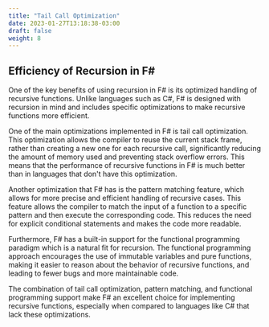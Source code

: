 ```yaml
---
title: "Tail Call Optimization"
date: 2023-01-27T13:18:38-03:00
draft: false
weight: 8
---
```


## Efficiency of Recursion in F#

One of the key benefits of using recursion in F# is its optimized handling of recursive functions. Unlike languages such as C#, F# is designed with recursion in mind and includes specific optimizations to make recursive functions more efficient.

One of the main optimizations implemented in F# is tail call optimization. This optimization allows the compiler to reuse the current stack frame, rather than creating a new one for each recursive call, significantly reducing the amount of memory used and preventing stack overflow errors. This means that the performance of recursive functions in F# is much better than in languages that don't have this optimization.

Another optimization that F# has is the pattern matching feature, which allows for more precise and efficient handling of recursive cases. This feature allows the compiler to match the input of a function to a specific pattern and then execute the corresponding code. This reduces the need for explicit conditional statements and makes the code more readable.

Furthermore, F# has a built-in support for the functional programming paradigm which is a natural fit for recursion. The functional programming approach encourages the use of immutable variables and pure functions, making it easier to reason about the behavior of recursive functions, and leading to fewer bugs and more maintainable code.

The combination of tail call optimization, pattern matching, and functional programming support make F# an excellent choice for implementing recursive functions, especially when compared to languages like C# that lack these optimizations.